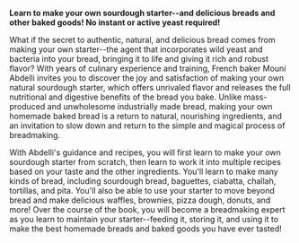 **Learn to make your own sourdough starter--and delicious breads and other baked goods! No instant or active yeast required!**

What if the secret to authentic, natural, and delicious bread comes from making your own starter--the agent that incorporates wild yeast and bacteria into your bread, bringing it to life and giving it rich and robust flavor? With years of culinary experience and training, French baker Mouni Abdelli invites you to discover the joy and satisfaction of making your own natural sourdough starter, which offers unrivaled flavor and releases the full nutritional and digestive benefits of the bread you bake. Unlike mass-produced and unwholesome industrially made bread, making your own homemade baked bread is a return to natural, nourishing ingredients, and an invitation to slow down and return to the simple and magical process of breadmaking.

With Abdelli's guidance and recipes, you will first learn to make your own sourdough starter from scratch, then learn to work it into multiple recipes based on your taste and the other ingredients. You'll learn to make many kinds of bread, including sourdough bread, baguettes, ciabatta, challah, tortillas, and pita. You'll also be able to use your starter to move beyond bread and make delicious waffles, brownies, pizza dough, donuts, and more! Over the course of the book, you will become a breadmaking expert as you learn to maintain your starter--feeding it, storing it, and using it to make the best homemade breads and baked goods you have ever tasted!
